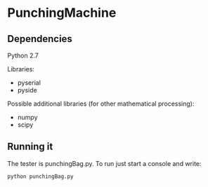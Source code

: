 <h1>PunchingMachine</h1>

<h2>Dependencies</h2>

Python 2.7

Libraries:
<ul>
  <li>pyserial</li>
  <li>pyside</li>
</ul>

Possible additional libraries (for other mathematical processing):
<ul>
  <li>numpy</li>
  <li>scipy</li>
</ul>

<h2>Running it</h2>

The tester is punchingBag.py. To run just start a console and write:

<code>python punchingBag.py</code>

